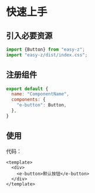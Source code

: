 # 快速上手

## 引入必要资源
```javascript
import {Button} from "easy-z";
import "easy-z/dist/index.css";
```

## 注册组件
```javascript
export default {
  name: "ComponentName",
  components: {
    "e-button": Button,
  },
}
```

## 使用
代码：
```vue
<template>
  <div>
    <e-button>默认按钮</e-button>
  </div>
</template>
```

